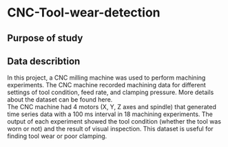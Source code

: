 # CNC-Tool-wear-detection<br>
## Purpose of study

## Data describtion<br>
In this project, a CNC milling machine was used to perform machining experiments. The CNC machine recorded machining data for different settings of tool condition, feed rate, and clamping pressure. More details about the dataset can be found here.<br>
The CNC machine had 4 motors (X, Y, Z axes and spindle) that generated time series data with a 100 ms interval in 18 machining experiments. The output of each experiment showed the tool condition (whether the tool was worn or not) and the result of visual inspection. This dataset is useful for finding tool wear or poor clamping.

